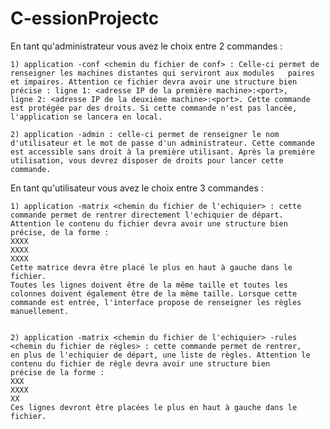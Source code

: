 # C-essionProjectc

En tant qu'administrateur vous avez le choix entre 2 commandes :

	1) application -conf <chemin du fichier de conf> : Celle-ci permet de renseigner les machines distantes qui serviront aux modules 	paires et impaires. Attention ce fichier devra avoir une structure bien précise : ligne 1: <adresse IP de la première machine>:<port>, 	   ligne 2: <adresse IP de la deuxième machine>:<port>. Cette commande est protégée par des droits. Si cette commande n'est pas lancée, 	 l'application se lancera en local.
 
	2) application -admin : celle-ci permet de renseigner le nom d'utilisateur et le mot de passe d'un administrateur. Cette commande 	  est accessible sans droit à la première utilisant. Après la première utilisation, vous devrez disposer de droits pour lancer cette 	   commande.


En tant qu'utilisateur vous avez le choix entre 3 commandes :

	1) application -matrix <chemin du fichier de l'echiquier> : cette commande permet de rentrer directement l'echiquier de départ. 	Attention le contenu du fichier devra avoir une structure bien précise, de la forme :
	XXXX
	XXXX
	XXXX
	Cette matrice devra être placé le plus en haut à gauche dans le fichier.
	Toutes les lignes doivent être de la même taille et toutes les colonnes doivent également être de la même taille. Lorsque cette 	commande est entrée, l'interface propose de renseigner les règles manuellement. 


	2) application -matrix <chemin du fichier de l'echiquier> -rules <chemin du fichier de règles> : cette commande permet de rentrer, 		en plus de l'echiquier de départ, une liste de règles. Attention le contenu du fichier de règle devra avoir une structure bien 		précise de la forme :
	XXX
	XXXX
	XX
	Ces lignes devront être placées le plus en haut à gauche dans le fichier.

